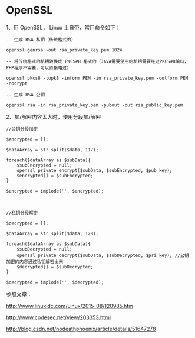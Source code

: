 # OpenSSL 

1、用 OpenSSL， Linux 上自带，常用命令如下：

	-- 生成 RSA 私钥（传统格式的）

	openssl genrsa -out rsa_private_key.pem 1024

	-- 将传统格式的私钥转换成 PKCS#8 格式的（JAVA需要使用的私钥需要经过PKCS#8编码，PHP程序不需要，可以直接略过）

	openssl pkcs8 -topk8 -inform PEM -in rsa_private_key.pem -outform PEM -nocrypt

	-- 生成 RSA 公钥

	openssl rsa -in rsa_private_key.pem -pubout -out rsa_public_key.pem


2、加/解密内容太大时，使用分段加/解密

	//公钥分段加密

	$encrypted = [];

	$dataArray = str_split($data, 117);

	foreach($dataArray as $subData){
		$subEncrypted = null;
		openssl_private_encrypt($subData, $subEncrypted, $pub_key);
		$encrypted[] = $subEncrypted;
	}

	$encrypted = implode('', $encrypted);



	//私钥分段解密

	$decrypted = [];

	$dataArray = str_split($data, 128);

	foreach($dataArray as $subData){
		$subDecrypted = null;
		openssl_private_decrypt($subData, $subDecrypted, $pri_key); //公钥加密的内容通过私钥解密出来
		$decrypted[] = $subDecrypted;
	}

	$decrypted = implode('', $decrypted);


参照文章：

http://www.linuxidc.com/Linux/2015-08/120985.htm

http://www.codesec.net/view/203353.html

http://blog.csdn.net/nodeathphoenix/article/details/51647278
